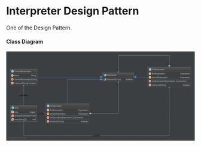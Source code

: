 Interpreter Design Pattern
=====================
One of the Design Pattern.

#### Class Diagram ####
![Alt text](interpreter-class-diag.png?raw=true "Interpreter Pattern")
